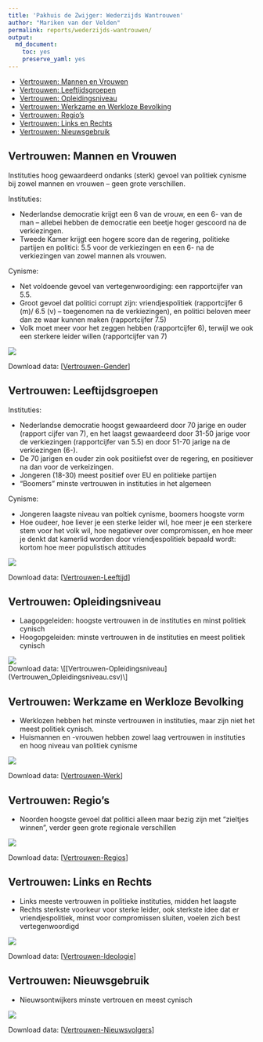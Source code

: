 ```yaml
---
title: 'Pakhuis de Zwijger: Wederzijds Wantrouwen'
author: "Mariken van der Velden"
permalink: reports/wederzijds-wantrouwen/
output: 
  md_document:
    toc: yes
    preserve_yaml: yes
--- 
```


-   [Vertrouwen: Mannen en Vrouwen](#vertrouwen-mannen-en-vrouwen)
-   [Vertrouwen: Leeftijdsgroepen](#vertrouwen-leeftijdsgroepen)
-   [Vertrouwen: Opleidingsniveau](#vertrouwen-opleidingsniveau)
-   [Vertrouwen: Werkzame en Werkloze
    Bevolking](#vertrouwen-werkzame-en-werkloze-bevolking)
-   [Vertrouwen: Regio’s](#vertrouwen-regios)
-   [Vertrouwen: Links en Rechts](#vertrouwen-links-en-rechts)
-   [Vertrouwen: Nieuwsgebruik](#vertrouwen-nieuwsgebruik)

Vertrouwen: Mannen en Vrouwen
-----------------------------

Instituties hoog gewaardeerd ondanks (sterk) gevoel van politiek cynisme
bij zowel mannen en vrouwen – geen grote verschillen.

Instituties:

-   Nederlandse democratie krijgt een 6 van de vrouw, en een 6- van de
    man – allebei hebben de democratie een beetje hoger gescoord na de
    verkiezingen.
-   Tweede Kamer krijgt een hogere score dan de regering, politieke
    partijen en politici: 5.5 voor de verkiezingen en een 6- na de
    verkiezingen van zowel mannen als vrouwen.

Cynisme:

-   Net voldoende gevoel van vertegenwoordiging: een rapportcijfer van
    5.5.
-   Groot gevoel dat politici corrupt zijn: vriendjespolitiek
    (rapportcijfer 6 (m)/ 6.5 (v) – toegenomen na de verkiezingen), en
    politici beloven meer dan ze waar kunnen maken (rapportcijfer 7.5)
-   Volk moet meer voor het zeggen hebben (rapportcijfer 6), terwijl we
    ook een sterkere leider willen (rapportcijfer van 7)

<img src="vertrouwen-gender-1.png" style="display: block; margin: auto;" />

Download data: \[[Vertrouwen-Gender](Vertrouwen_Gender.csv)\]

Vertrouwen: Leeftijdsgroepen
----------------------------

Instituties:

-   Nederlandse democratie hoogst gewaardeerd door 70 jarige en ouder
    (rapport cijfer van 7), en het laagst gewaardeerd door 31-50 jarige
    voor de verkiezingen (rapportcijfer van 5.5) en door 51-70 jarige na
    de verkiezingen (6-).
-   De 70 jarigen en ouder zin ook positiiefst over de regering, en
    positiever na dan voor de verkeizingen.
-   Jongeren (18-30) meest positief over EU en politieke partijen
-   “Boomers” minste vertrouwen in instituties in het algemeen

Cynisme:

-   Jongeren laagste niveau van poltiek cynisme, boomers hoogste vorm
-   Hoe oudeer, hoe liever je een sterke leider wil, hoe meer je een
    sterkere stem voor het volk wil, hoe negatiever over compromissen,
    en hoe meer je denkt dat kamerlid worden door vriendjespolitiek
    bepaald wordt: kortom hoe meer populistisch attitudes

<img src="vertrouwen-age-1.png" style="display: block; margin: auto;" />

Download data: \[[Vertrouwen-Leeftijd](Vertrouwen_Leeftijd.csv)\]

Vertrouwen: Opleidingsniveau
----------------------------

-   Laagopgeleiden: hoogste vertrouwen in de instituties en minst
    politiek cynisch
-   Hoogopgeleiden: minste vertrouwen in de instituties en meest
    politiek cynisch

<img src="vertrouwen-education-1.png" style="display: block; margin: auto;" />
Download data:
\[[Vertrouwen-Opleidingsniveau](Vertrouwen_Opleidingsniveau.csv)\]

Vertrouwen: Werkzame en Werkloze Bevolking
------------------------------------------

-   Werklozen hebben het minste vertrouwen in instituties, maar zijn
    niet het meest politiek cynisch.
-   Huismannen en -vrouwen hebben zowel laag vertrouwen in instituties
    en hoog niveau van politiek cynisme

<img src="vertrouwen-job-1.png" style="display: block; margin: auto;" />

Download data: \[[Vertrouwen-Werk](Vertrouwen_Werk.csv)\]

Vertrouwen: Regio’s
-------------------

-   Noorden hoogste gevoel dat politici alleen maar bezig zijn met
    “zieltjes winnen”, verder geen grote regionale verschillen

<img src="vertrouwen-region-1.png" style="display: block; margin: auto;" />

Download data: \[[Vertrouwen-Regios](Vertrouwen_Regios.csv)\]

Vertrouwen: Links en Rechts
---------------------------

-   Links meeste vertrouwen in politieke instituties, midden het laagste
-   Rechts sterkste voorkeur voor sterke leider, ook sterkste idee dat
    er vriendjespolitiek, minst voor compromissen sluiten, voelen zich
    best vertegenwoordigd

<img src="vertrouwen-ideology-1.png" style="display: block; margin: auto;" />

Download data: \[[Vertrouwen-Ideologie](Vertrouwen_Ideologie.csv)\]

Vertrouwen: Nieuwsgebruik
-------------------------

-   Nieuwsontwijkers minste vertrouen en meest cynisch

<img src="vertrouwen-newsavoid-1.png" style="display: block; margin: auto;" />

Download data:
\[[Vertrouwen-Nieuwsvolgers](Vertrouwen_Nieuwsvolgers.csv)\]

